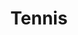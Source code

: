 ---
title: "Tennis"
excerpt: "About NTRP rank 3.0-3.5 <br/><img src='/images/federa.jpg' width='55%'>"
collection: interests
---
